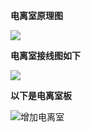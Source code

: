 **电离室原理图**

![](D:\cheng\SHINVA\DR300B\img\原理图.jpg)



**电离室接线图如下**

![](D:\cheng\SHINVA\DR300B\img\武警电离室.jpg)

**以下是电离室板**

![增加电离室](D:\cheng\SHINVA\DR300B\img\电离室版.jpg)

